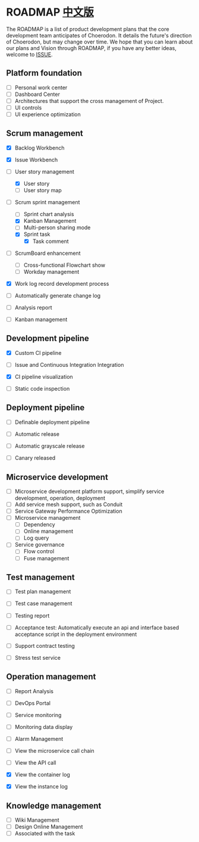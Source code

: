 # ROADMAP [中文版](./zh/ROADMAP.md)

The ROADMAP is a list of product development plans that the core development team anticipates of Choerodon. It details the future's direction of Choerodon, but may change over time. We hope that you can learn about our plans and Vision through ROADMAP, if you have any better ideas, welcome to [ISSUE](https://github.com/choerodon/choerodon/issues).

## Platform foundation

- [ ] Personal work center
- [ ] Dashboard Center
- [ ] Architectures that support the cross management of Project.
- [ ] UI controls
- [ ] UI experience optimization

## Scrum management

- [x] Backlog Workbench
- [x] Issue Workbench
- [ ] User story management
  - [x] User story
  - [ ] User story map
- [ ] Scrum sprint management
  - [ ] Sprint chart analysis
  - [x] Kanban Management
  - [ ] Multi-person sharing mode
  - [x] Sprint task
    - [x] Task comment
- [ ] ScrumBoard enhancement
  - [ ] Cross-functional Flowchart show
  - [ ] Workday management
- [x] Work log record development process
- [ ] Automatically generate change log
- [ ] Analysis report
- [ ] Kanban management


## Development pipeline

- [x] Custom CI pipeline
- [ ] Issue and Continuous Integration Integration
- [x] CI pipeline visualization
- [ ] Static code inspection


## Deployment pipeline
- [ ] Definable deployment pipeline
- [ ] Automatic release
- [ ] Automatic grayscale release
- [ ] Canary released


## Microservice development
- [ ] Microservice development platform support, simplify service development, operation, deployment
- [ ] Add service mesh support, such as Conduit
- [ ] Service Gateway Performance Optimization
- [ ] Microservice management
  - [ ] Dependency
  - [ ] Online management
  - [ ] Log query
- [ ] Service governance
  - [ ] Flow control
  - [ ] Fuse management

## Test management
- [ ] Test plan management
- [ ] Test case management
- [ ] Testing report
- [ ] Acceptance test: Automatically execute an api and interface based acceptance script in the deployment environment
- [ ] Support contract testing
- [ ] Stress test service


## Operation management
- [ ] Report Analysis
- [ ] DevOps Portal
- [ ] Service monitoring
- [ ] Monitoring data display
- [ ] Alarm Management
- [ ] View the microservice call chain
- [ ] View the API call
- [x] View the container log
- [x] View the instance log 


## Knowledge management
- [ ] Wiki Management
- [ ] Design Online Management
- [ ] Associated with the task
